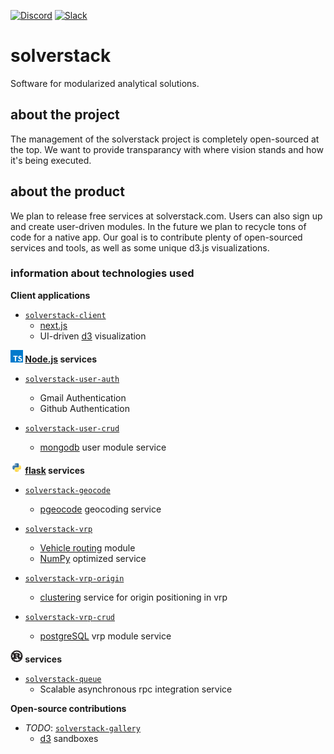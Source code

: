[![Discord](https://img.shields.io/discord/721862473132540007?label=discord&style=plastic)](https://discord.gg/wg7xSAf)
[![Slack](https://img.shields.io/badge/slack-workspace-green)](https://join.slack.com/t/andromiasoftware/shared_invite/zt-felqfjhs-Tvma8OYuCExxdmQgHOIGsg)

# solverstack
Software for modularized analytical solutions.

## about the project
The management of the solverstack project is completely open-sourced at the top. We want to provide transparancy with where vision stands and how it's being executed.

## about the product
We plan to release free services at solverstack.com. Users can also sign up and create user-driven modules. In the future we plan to recycle tons of code for a native app. Our goal is to contribute plenty of open-sourced services and tools, as well as some unique d3.js visualizations.

### information about technologies used

**Client applications**

- [`solverstack-client`](https://github.com/andromia/solverstack-client)
  - [next.js](https://github.com/vercel/next.js)
  - UI-driven [d3](https://github.com/d3/d3) visualization

**[<code><img height="20" src="https://raw.githubusercontent.com/github/explore/80688e429a7d4ef2fca1e82350fe8e3517d3494d/topics/typescript/typescript.png"></code>](https://github.com/microsoft/TypeScript) [Node.js](https://github.com/nodejs) services**

- [`solverstack-user-auth`](https://github.com/andromia/solverstack-user-auth)
  - Gmail Authentication
  - Github Authentication

- [`solverstack-user-crud`](https://github.com/andromia/solverstack-user-crud)
  - [mongodb](https://github.com/mongodb) user module service
  
**<code><img height="20" src="https://raw.githubusercontent.com/github/explore/80688e429a7d4ef2fca1e82350fe8e3517d3494d/topics/python/python.png"></code> [flask](https://github.com/pallets/flask) services**

- [`solverstack-geocode`](https://github.com/andromia/solverstack-geocode)
  - [pgeocode](https://github.com/symerio/pgeocode) geocoding service

- [`solverstack-vrp`](https://github.com/andromia/solverstack-vrp)
  - [Vehicle routing](https://en.wikipedia.org/wiki/Vehicle_routing_problem) module
  - [NumPy](https://github.com/numpy/numpy) optimized service

- [`solverstack-vrp-origin`](https://github.com/andromia/solverstack-geocode)
  - [clustering](https://en.wikipedia.org/wiki/K-means_clustering) service for origin positioning in vrp

- [`solverstack-vrp-crud`](https://github.com/andromia/solverstack-vrp-crud)
  - [postgreSQL](https://github.com/postgres/postgres) vrp module service
  
**[<code><img height="20" src="https://raw.githubusercontent.com/github/explore/80688e429a7d4ef2fca1e82350fe8e3517d3494d/topics/rust/rust.png"></code>](https://github.com/rust-lang/rust) services**
  
- [`solverstack-queue`](https://github.com/andromia/solverstack-queue)
  - Scalable asynchronous rpc integration service

**Open-source contributions**

- _TODO_: [`solverstack-gallery`](https://github.com/andromia/solverstack-gallery)
  - [d3](https://github.com/d3/d3) sandboxes
